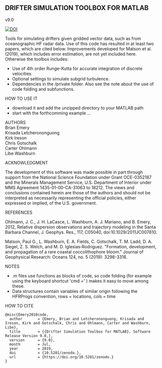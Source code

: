 ## DRIFTER SIMULATION TOOLBOX FOR MATLAB ##

v9.0

[![DOI](https://zenodo.org/badge/198690464.svg)](https://zenodo.org/badge/latestdoi/198690464)

Tools for simulating drifters given gridded vector data, such as from 
oceanographic HF radar data. Use of this code has resulted in at least two papers, which are cited below.
Improvements developed for Matson et al. (2019), which includes error estimation, are not yet included here. 
Otherwise the toolbox includes:   

- Use of 4th order Runge-Kutta for accurate integration of discrete velocities.
- Optional settings to simulate subgrid turbulence.
- Dependencies in the /private folder. Also see the note about the use of code folding and subfunctions.

HOW TO USE IT
- download it and add the unzipped directory to your MATLAB path
- start with the forthcomming example ...


AUTHORS  
Brian Emery  
Krisada Letcherononguong  
Kirk Ireson  
Chris Gotschalk  
Carter Ohlmann  
Libe Washburn  


ACKNOWLEDGMENT

The development of this software was made possible in part through support from the National Science
Foundation under Grant OCE-0352187 and the Minerals Management Service, U.S. Department of Interior
under MMS Agreement 1435-01-00-CA-31063 to 18212. The views and conclusions contained herein are
those of the authors and should not be interpreted as necessarily representing the official 
policies, either expressed or implied, of the U.S. government.


REFERENCES

Ohlmann, J. C., J. H. LaCasce, L. Washburn, A. J. Mariano, and B. Emery, 2012,
Relative dispersion observations and trajectory modeling in the 
Santa Barbara Channel, J. Geophys. Res., 117, C05040, doi:10.1029/2011JC007810.

Matson, Paul G., L. Washburn, E. A. Fields, C. Gotschalk, T. M. Ladd, D. A. 
Siegel, Z. S. Welch, and M. D. Iglesias‐Rodriguez. "Formation, development, 
and propagation of a rare coastal coccolithophore bloom." Journal of 
Geophysical Research: Oceans 124, no. 5 (2019): 3298-3316.


NOTES

- .m files use functions as blocks of code, so code folding (for example using the 
  keyboard shortcut 'cmd =' ) makes it easy to move among these.
- Data structures contain variables of similar origin following the HFRProgs
  convention, rows = locations, cols = time
  
HOW TO CITE
  
```
@misc{Emery2018code,
  author       = {Emery, Brian and Letcherononguong, Krisada and Ireson, Kirk and Gotschalk, Chris and Ohlmann, Carter and Washburn, Libe},
  title        = {{Drifter Simulation Toolbox for MATLAB}, Software Release Version 9.0,},
  version      = {9.0},
  month        = Jul,
  year         = 2019,
  doi          = {10.5281/zenodo.},
  url          = {https://doi.org/10.5281/zenodo.}
}
```



